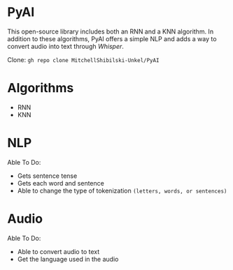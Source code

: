 # PyAI
This open-source library includes both an RNN and a KNN algorithm. In addition to these algorithms, PyAI offers a simple NLP and adds a way to convert audio into text through *Whisper*.

Clone: `gh repo clone MitchellShibilski-Unkel/PyAI`

# Algorithms
- RNN
- KNN

# NLP
Able To Do:
- Gets sentence tense
- Gets each word and sentence
- Able to change the type of tokenization `(letters, words, or sentences)`

# Audio
Able To Do:
- Able to convert audio to text
- Get the language used in the audio
